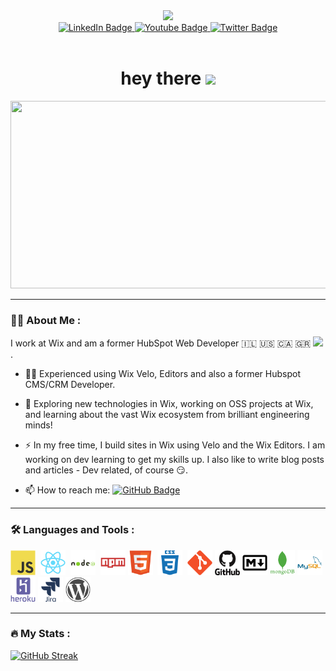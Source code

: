<div id="header" align="center">
  
  <img src="https://media.giphy.com/media/M9gbBd9nbDrOTu1Mqx/giphy.gif" width="100" />

  <div id="badges">
    <a href="https://my.linkedin.com/showcase/wix-engineering">
      <img src="https://img.shields.io/badge/LinkedIn-blue?style=for-the-badge&logo=linkedin&logoColor=white" alt="LinkedIn Badge"/>
    </a>
    <a href="https://www.youtube.com/user/WixTechTalks">
      <img src="https://img.shields.io/badge/YouTube-red?style=for-the-badge&logo=youtube&logoColor=white" alt="Youtube Badge"/>
    </a>
    <a href="https://twitter.com/JsonBarDev">
      <img src="https://img.shields.io/badge/Twitter-blue?style=for-the-badge&logo=twitter&logoColor=white" alt="Twitter Badge"/>
    </a>
  </div>
  
  <img src="https://komarev.com/ghpvc/?username=your-github-username&style=flat-square&color=blue" alt=""/>
  
  <h1>
  hey there
    <img src="https://media.giphy.com/media/hvRJCLFzcasrR4ia7z/giphy.gif" width="30px"/>
  </h1>
  
</div>

<div align="center">
  <img src="https://media.giphy.com/media/dWesBcTLavkZuG35MI/giphy.gif" width="600" height="300"/>
</div>

---

### :man_technologist: About Me :

I work at Wix and am a former HubSpot Web Developer 🇮🇱 🇺🇸 🇨🇦 🇬🇷 <img src="https://media.giphy.com/media/WUlplcMpOCEmTGBtBW/giphy.gif" width="30">.

- 👨‍🎨 Experienced using Wix Velo, Editors and also a former Hubspot CMS/CRM Developer.

- :seedling: Exploring new technologies in Wix, working on OSS projects at Wix, and learning about the vast Wix ecosystem from brilliant engineering minds!

- :zap: In my free time, I build sites in Wix using Velo and the Wix Editors. I am working on dev learning to get my skills up. I also like to write blog posts and articles - Dev related, of course 😏.

- :mailbox: How to reach me: [![GitHub Badge](https://img.shields.io/badge/GitHub-darkgray)](https://github.com/moutro)

---

### :hammer_and_wrench: Languages and Tools :
<div>
  <img src="https://github.com/devicons/devicon/blob/master/icons/javascript/javascript-original.svg" title="JavaScript" alt="JavaScript" width="40" height="40"/>&nbsp;
  <img src="https://github.com/devicons/devicon/blob/master/icons/react/react-original.svg" title="React.js" alt="React.js" width="40" height="40" />&nbsp;
    <img src="https://github.com/devicons/devicon/blob/master/icons/nodejs/nodejs-original-wordmark.svg" title="NodeJS" alt="NodeJS" width="40" height="40"/>&nbsp;
  <img src="https://github.com/devicons/devicon/blob/master/icons/npm/npm-original-wordmark.svg" title="Git" **alt="Git" width="40" height="40"/>
    <img src="https://github.com/devicons/devicon/blob/master/icons/html5/html5-original.svg" title="HTML5" alt="HTML" width="40" height="40"/>&nbsp;
    <img src="https://github.com/devicons/devicon/blob/master/icons/css3/css3-plain-wordmark.svg"  title="CSS3" alt="CSS" width="40" height="40"/>&nbsp;
  <img src="https://github.com/devicons/devicon/blob/master/icons/git/git-plain.svg" title="Git" **alt="Git" width="40" height="40"/>
  <img src="https://github.com/devicons/devicon/blob/master/icons/github/github-original-wordmark.svg" title="GitHub" **alt="GitHub" width="40" height="40"/>
  <img src="https://github.com/devicons/devicon/blob/master/icons/markdown/markdown-original.svg" title="Markdown" **alt="Markdown" width="40" height="40"/>
    <img src="https://github.com/devicons/devicon/blob/master/icons/mongodb/mongodb-plain-wordmark.svg" title="MongoDB" **alt="MongoDB" width="40" height="40"/>
  <img src="https://github.com/devicons/devicon/blob/master/icons/mysql/mysql-original-wordmark.svg" title="MySQL"  alt="MySQL" width="40" height="40"/>&nbsp;
  <img src="https://github.com/devicons/devicon/blob/master/icons/heroku/heroku-plain-wordmark.svg" title="Heroku" **alt="Heroku" width="40" height="40"/>
  <img src="https://github.com/devicons/devicon/blob/master/icons/jira/jira-plain-wordmark.svg" title="Jira" **alt="Jira" width="40" height="40"/>
  <img src="https://github.com/devicons/devicon/blob/master/icons/wordpress/wordpress-plain.svg" title="Wordpress" **alt="Wordpress" width="40" height="40"/>
</div>

---

### :fire: My Stats :

[![GitHub Streak](http://github-readme-streak-stats.herokuapp.com?user=jasonbariwix&theme=dark&background=000000)](https://git.io/streak-stats)
<!-- [![GitHub Streak](https://github-readme-streak-stats.herokuapp.com?user=jasonbariwix&theme=dark&date_format=M%20j%5B%2C%20Y%5D)](https://git.io/streak-stats) -->
<!-- [![Top Langs](https://github-readme-stats.vercel.app/api/top-langs/?username=jasonbariwix)](https://github.com/anuraghazra/github-readme-stats) -->
